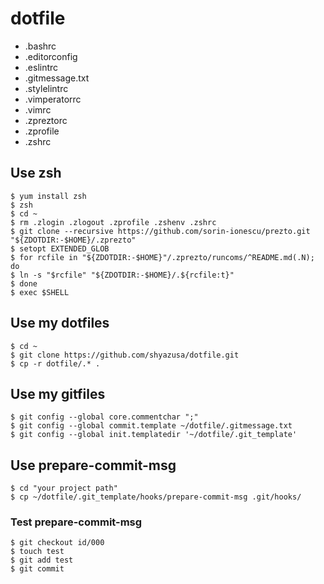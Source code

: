 dotfile
===

* .bashrc
* .editorconfig
* .eslintrc
* .gitmessage.txt
* .stylelintrc
* .vimperatorrc
* .vimrc
* .zpreztorc
* .zprofile
* .zshrc

## Use zsh

```
$ yum install zsh
$ zsh
$ cd ~
$ rm .zlogin .zlogout .zprofile .zshenv .zshrc
$ git clone --recursive https://github.com/sorin-ionescu/prezto.git "${ZDOTDIR:-$HOME}/.zprezto"
$ setopt EXTENDED_GLOB
$ for rcfile in "${ZDOTDIR:-$HOME}"/.zprezto/runcoms/^README.md(.N); do
$ ln -s "$rcfile" "${ZDOTDIR:-$HOME}/.${rcfile:t}"
$ done
$ exec $SHELL
```

## Use my dotfiles

```
$ cd ~
$ git clone https://github.com/shyazusa/dotfile.git
$ cp -r dotfile/.* .
```

## Use my gitfiles

```
$ git config --global core.commentchar ";"
$ git config --global commit.template ~/dotfile/.gitmessage.txt
$ git config --global init.templatedir '~/dotfile/.git_template'
```

## Use prepare-commit-msg

```
$ cd "your project path"
$ cp ~/dotfile/.git_template/hooks/prepare-commit-msg .git/hooks/
```

### Test prepare-commit-msg

```
$ git checkout id/000
$ touch test
$ git add test
$ git commit
```

